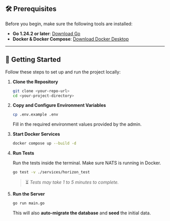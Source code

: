 ## 🛠 Prerequisites

Before you begin, make sure the following tools are installed:

* **Go 1.24.2 or later**: [Download Go](https://golang.org/dl/)
* **Docker & Docker Compose**: [Download Docker Desktop](https://www.docker.com/products/docker-desktop)

---

## 🚀 Getting Started

Follow these steps to set up and run the project locally:

1. **Clone the Repository**

   ```bash
   git clone <your-repo-url>
   cd <your-project-directory>
   ```

2. **Copy and Configure Environment Variables**

   ```bash
   cp .env.example .env
   ```

   Fill in the required environment values provided by the admin.

3. **Start Docker Services**

   ```bash
   docker compose up --build -d
   ```

4. **Run Tests**

   Run the tests inside the terminal. Make sure NATS is running in Docker.

   ```bash
   go test -v ./services/horizon_test
   ```

   > ⏳ *Tests may take 1 to 5 minutes to complete.*

5. **Run the Server**

   ```bash
   go run main.go
   ```

   This will also **auto-migrate the database** and **seed** the initial data.

